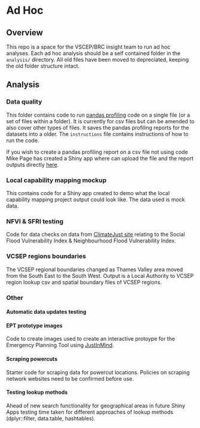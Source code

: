 # Ad Hoc 

## Overview
This repo is a space for the VSCEP/BRC insight team to run ad hoc analyses. Each ad hoc analysis should be a self contained folder in the `analysis/` directory. All old files have been moved to depreciated, keeping the old folder structure intact.


## Analysis

### Data quality

This folder contains code to run [pandas profiling](https://pandas-profiling.ydata.ai/docs/master/index.html) code on a single file (or a set of files within a folder). It is currently for csv files but can be amended to also cover other types of files. It saves the pandas profiling reports for the datasets into a older. The `instructions` file contains instructions of how to run the code. 

If you wish to create a pandas profiling report on a csv file not using code Mike Page has created a Shiny app where can upload the file and the report outputs directly [here](https://github.com/MikeJohnPage/shiny-panda). 

### Local capability mapping mockup 

This contains code for a Shiny app created to demo what the local capability mapping project output could look like. The data used is mock data. 

### NFVI & SFRI testing
Code for data checks on data from [ClimateJust site](https://www.climatejust.org.uk/map) relating to the Social Flood Vulnerability Index & Neighbourhood Flood Vulnerability Index.  

### VCSEP regions boundaries

The VCSEP regional boundaries changed as Thames Valley area moved from the South East to the South West. Output is a Local Authority to VCSEP region lookup csv and spatial boundary files of VCSEP regions. 

### Other

#### Automatic data updates testing

#### EPT prototype images

Code to create images used to create an interactive protoype for the Emergency Planning Tool using [JustInMind](https://www.justinmind.com/). 

#### Scraping powercuts

Starter code for scraping data for powercut locations. Policies on scraping network websites need to be confirmed before use.  

#### Testing lookup methods

Ahead of new search functionality for geographical areas in future Shiny Apps testing time taken for different approaches of lookup methods (dplyr::filter, data.table, hashtables). 
